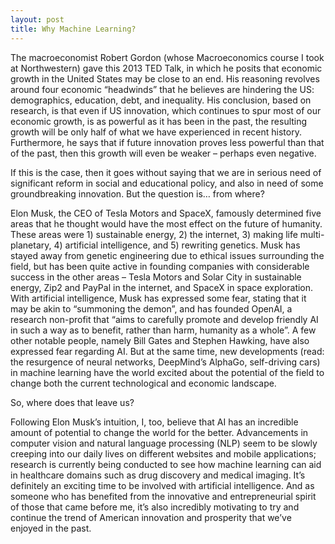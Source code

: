 ```yaml
---
layout: post
title: Why Machine Learning?
---
```


The macroeconomist Robert Gordon (whose Macroeconomics course I took at Northwestern) gave this 2013 TED Talk, in which he posits that economic growth in the United States may be close to an end. His reasoning revolves around four economic “headwinds” that he believes are hindering the US:  demographics, education, debt, and inequality. His conclusion, based on research, is that even if US innovation, which continues to spur most of our economic growth, is as powerful as it has been in the past, the resulting growth will be only half of what we have experienced in recent history. Furthermore, he says that if future innovation proves less powerful than that of the past, then this growth will even be weaker – perhaps even negative.

If this is the case, then it goes without saying that we are in serious need of significant reform in social and educational policy, and also in need of some groundbreaking innovation. But the question is… from where?


Elon Musk, the CEO of Tesla Motors and SpaceX, famously determined five areas that he thought would have the most effect on the future of humanity. These areas were 1) sustainable energy, 2) the internet, 3) making life multi-planetary, 4) artificial intelligence, and 5) rewriting genetics. Musk has stayed away from genetic engineering due to ethical issues surrounding the field, but has been quite active in founding companies with considerable success in the other areas – Tesla Motors and Solar City in sustainable energy, Zip2 and PayPal in the internet, and SpaceX in space exploration. With artificial intelligence, Musk has expressed some fear, stating that it may be akin to “summoning the demon”, and has founded OpenAI, a research non-profit that “aims to carefully promote and develop friendly AI in such a way as to benefit, rather than harm, humanity as a whole”. A few other notable people, namely Bill Gates and Stephen Hawking, have also expressed fear regarding AI. But at the same time, new developments (read: the resurgence of neural networks, DeepMind’s AlphaGo, self-driving cars) in machine learning have the world excited about the potential of the field to change both the current technological and economic landscape.

So, where does that leave us?

Following Elon Musk’s intuition, I, too, believe that AI has an incredible amount of potential to change the world for the better. Advancements in computer vision and natural language processing (NLP) seem to be slowly creeping into our daily lives on different websites and mobile applications; research is currently being conducted to see how machine learning can aid in healthcare domains such as drug discovery and medical imaging. It’s definitely an exciting time to be involved with artificial intelligence. And as someone who has benefited from the innovative and entrepreneurial spirit of those that came before me, it’s also incredibly motivating to try and continue the trend of American innovation and prosperity that we’ve enjoyed in the past.
